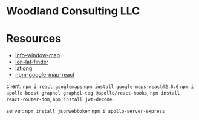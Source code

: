 # Woodland Consulting LLC

# Resources 

* [info-window-map](https://developers.google.com/maps/documentation/javascript/examples/infowindow-simple#maps_infowindow_simple-typescript)
* [lon-lat-finder](https://www.findlatitudeandlongitude.com/?lat=34.857669&lon=-76.893117&zoom=&map_type=ROADMAP)
* [latlong](https://www.latlong.net/)
* [npm-google-map-react](https://www.npmjs.com/package/google-map-react?source=post_page-----9694a475f00a----------------------)

client:
`npm i react-googlemaps`
`npm install google-maps-react@2.0.6`
`npm i apollo-boost graphql graphql-tag @apollo/react-hooks`, `npm install react-router-dom`,
`npm install jwt-decode`.

server:
`npm install jsonwebtoken`
`npm i apollo-server-express`
